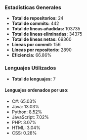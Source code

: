 <!-- #stats -->
### Estadísticas Generales
- **Total de repositorios:** 24
- **Total de commits:** 442
- **Total de líneas añadidas:** 103735
- **Total de líneas eliminadas:** 34375
- **Total de líneas netas:** 69360
- **Líneas por commit:** 156
- **Líneas por repositorio:** 2890
- **Eficiencia:** 66.86%

### Lenguajes Utilizados
- **Total de lenguajes:** 7
#### Lenguajes ordenados por uso:
  - C#: 65.03%
  - Java: 13.03%
  - Python: 8.52%
  - JavaScript: 7.02%
  - PHP: 3.07%
  - HTML: 3.04%
  - CSS: 0.28%
<!-- #/stats -->

<!-- #process -->
<!--
	cores: 4
	runtime: 133.6942536830902s
-->
<!-- #/process -->
